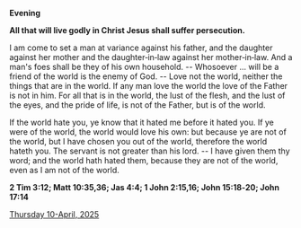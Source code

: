 **Evening**

**All that will live godly in Christ Jesus shall suffer persecution.**
 
I am come to set a man at variance against his father, and the daughter against her mother and the daughter‑in‑law against her mother‑in‑law. And a man's foes shall be they of his own household. -- Whosoever ... will be a friend of the world is the enemy of God. -- Love not the world, neither the things that are in the world. If any man love the world the love of the Father is not in him. For all that is in the world, the lust of the flesh, and the lust of the eyes, and the pride of life, is not of the Father, but is of the world.
 
If the world hate you, ye know that it hated me before it hated you. If ye were of the world, the world would love his own: but because ye are not of the world, but I have chosen you out of the world, therefore the world hateth you. The servant is not greater than his lord. -- I have given them thy word; and the world hath hated them, because they are not of the world, even as I am not of the world.  

**2 Tim 3:12; Matt 10:35,36; Jas 4:4; 1 John 2:15,16; John 15:18‑20; John 17:14**

[Thursday 10-April, 2025](https://t.me/daily_light)
